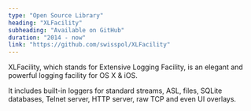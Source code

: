 ```yaml
---
type: "Open Source Library"
heading: "XLFacility"
subheading: "Available on GitHub"
duration: "2014 - now"
link: "https://github.com/swisspol/XLFacility"
---
```


XLFacility, which stands for Extensive Logging Facility, is an elegant and powerful logging facility for OS X &amp; iOS.

It includes built-in loggers for standard streams, ASL, files, SQLite databases, Telnet server, HTTP server, raw TCP and even UI overlays.
